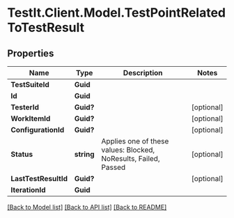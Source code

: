 # TestIt.Client.Model.TestPointRelatedToTestResult

## Properties

Name | Type | Description | Notes
------------ | ------------- | ------------- | -------------
**TestSuiteId** | **Guid** |  | 
**Id** | **Guid** |  | 
**TesterId** | **Guid?** |  | [optional] 
**WorkItemId** | **Guid?** |  | [optional] 
**ConfigurationId** | **Guid?** |  | [optional] 
**Status** | **string** | Applies one of these values: Blocked, NoResults, Failed, Passed | [optional] 
**LastTestResultId** | **Guid?** |  | [optional] 
**IterationId** | **Guid** |  | 

[[Back to Model list]](../README.md#documentation-for-models) [[Back to API list]](../README.md#documentation-for-api-endpoints) [[Back to README]](../README.md)

